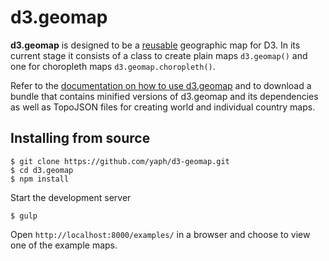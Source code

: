 # d3.geomap

**d3.geomap** is designed to be a
[reusable](http://bost.ocks.org/mike/chart/) geographic map for D3. In its current stage it consists of a class to create plain maps `d3.geomap()`
and one for choropleth maps `d3.geomap.choropleth()`.

Refer to the [documentation on how to use d3.geomap](http://d3-geomap.github.io/) and to download a bundle that contains minified versions of d3.geomap and its dependencies as well as TopoJSON files for creating world and individual country maps.

## Installing from source

    $ git clone https://github.com/yaph/d3-geomap.git
    $ cd d3.geomap
    $ npm install

Start the development server

    $ gulp

Open `http://localhost:8000/examples/` in a browser and choose to view one of
the example maps.